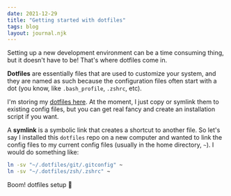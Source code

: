 ```yaml
---
date: 2021-12-29
title: "Getting started with dotfiles"
tags: blog
layout: journal.njk
---
```


Setting up a new development environment can be a time consuming thing, but it doesn't have to be! That's where dotfiles come in.

**Dotfiles** are essentially files that are used to customize your system, and they are named as such because the configuration files often start with a dot (you know, like `.bash_profile`, `.zshrc`, etc).

I'm storing my [dotfiles here](https://github.com/janessatran/dotfiles). At the moment, I just copy or symlink them to existing config files, but you can get real fancy and create an installation script if you want.

A **symlink** is a symbolic link that creates a shortcut to another file. So let's say I installed this `dotfiles` repo on a new computer and wanted to link the config files to my current config files (usually in the home directory, `~`). I would do something like:

```bash
ln -sv "~/.dotfiles/git/.gitconfig" ~
ln -sv "~/.dotfiles/zsh/.zshrc" ~
```

Boom! dotfiles setup 🌟
